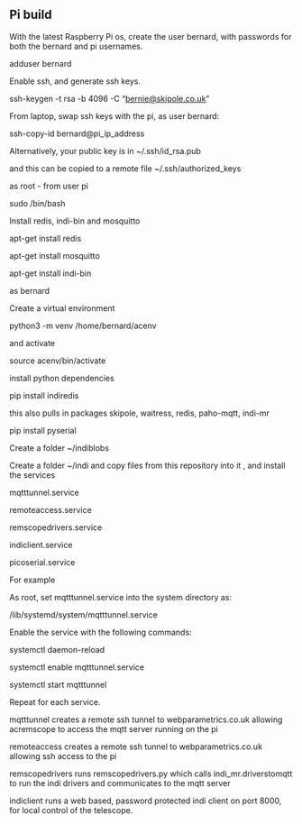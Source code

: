 ## Pi build

With the latest Raspberry Pi os, create the user bernard, with passwords for both the bernard and pi usernames.

adduser bernard

Enable ssh, and generate ssh keys.

ssh-keygen -t rsa -b 4096 -C “bernie@skipole.co.uk”

From laptop, swap ssh keys with the pi, as user bernard:

ssh-copy-id bernard@pi_ip_address

Alternatively, your public key is in
~/.ssh/id_rsa.pub

and this can be copied to a remote file
~/.ssh/authorized_keys

as root - from user pi

sudo /bin/bash

Install redis, indi-bin and mosquitto

apt-get install redis

apt-get install mosquitto

apt-get install indi-bin

as bernard

Create a virtual environment

python3 -m venv /home/bernard/acenv

and activate

source acenv/bin/activate

install python dependencies

pip install indiredis

this also pulls in packages skipole, waitress, redis, paho-mqtt, indi-mr

pip install pyserial

Create a folder ~/indiblobs

Create a folder ~/indi and copy files from this repository into it , and install the services

mqtttunnel.service

remoteaccess.service

remscopedrivers.service

indiclient.service

picoserial.service

For example

As root, set mqtttunnel.service into the system directory as:

/lib/systemd/system/mqtttunnel.service

Enable the service with the following commands:

systemctl daemon-reload

systemctl enable mqtttunnel.service

systemctl start mqtttunnel

Repeat for each service.

mqtttunnel creates a remote ssh tunnel to webparametrics.co.uk allowing acremscope to access the mqtt server running on the pi

remoteaccess creates a remote ssh tunnel to webparametrics.co.uk allowing ssh access to the pi

remscopedrivers runs remscopedrivers.py which calls indi_mr.driverstomqtt to run the indi drivers and communicates to the mqtt server

indiclient runs a web based, password protected indi client on port 8000, for local control of the telescope.










